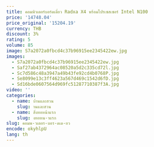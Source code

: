```yaml
---
title: คอมพิวเตอร์บอร์ดเดี่ยว Radxa X4 พร้อมโปรเซสเซอร์ Intel N100
price: '14748.04'
price_original: '15204.19'
currency: THB
discount: 3%
rating: 5
volume: 85
image: S7a2072a0fbcd4c37b96915ee2345422ew.jpg
images:
  - S7a2072a0fbcd4c37b96915ee2345422ew.jpg
  - Saf27ab4372964ac08520a5d2c335cd72l.jpg
  - Sc7d586c48a3947a49b43fe92cd4b0768P.jpg
  - Se8099e13c3ff4623a567d469c1542d6fD.jpg
  - Sd16bde0607564d969fc51287710387f3A.jpg
video: ''
categories:
  - name: บ้านและสวน
    slug: านและสวน
  - name: สิ่งทอหน้าแรก
    slug: งทอหน-าแรก
slug: คอมพ-วเตอร-บอร-ดเด-ยว
encode: okyhlpU
lang: th
---
```

  